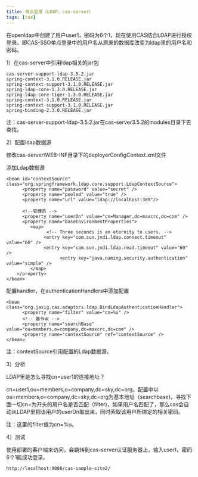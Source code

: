 ```yaml
---
title: 单点登录（LDAP，cas-server）
tags: [cas]
---
```


在openldap中创建了用户user1，密码为6个1，现在使用CAS结合LDAP进行授权登录。即CAS-SSO单点登录中的用户名从原来的数据库改变为ldap里的用户名和密码。

1）在cas-server中引用ldap相关的jar包

```
cas-server-support-ldap-3.5.2.jar
spring-context-3.1.0.RELEASE.jar
spring-context-support-3.1.0.RELEASE.jar
spring-ldap-core-1.3.0.RELEASE.jar
spring-ldap-core-tiger-1.3.0.RELEASE.jar
spring-context-3.1.0.RELEASE.jar
spring-context-support-3.1.0.RELEASE.jar
spring-binding-2.3.0.RELEASE.jar
```

注：cas-server-support-ldap-3.5.2.jar在cas-server3.5.2的modules目录下去查找。

2）配置ldap数据源

修改cas-server\WEB-INF目录下的deployerConfigContext.xml文件

添加Ldap数据源

```
<bean id="contextSource" class="org.springframework.ldap.core.support.LdapContextSource">  
      <property name="password" value="secret" />  
      <property name="pooled" value="true" />  
      <property name="url" value="ldap://localhost:389"/>  
     
      <!--管理员 -->  
      <property name="userDn" value="cn=Manager,dc=maxcrc,dc=com" />  
      <property name="baseEnvironmentProperties">  
         <map>  
               <!-- Three seconds is an eternity to users. -->  
              <entry key="com.sun.jndi.ldap.connect.timeout" value="60" />  
              <entry key="com.sun.jndi.ldap.read.timeout" value="60" />  
                    <entry key="java.naming.security.authentication" value="simple" />  
         </map>  
    </property>  
</bean> 
```

配置handler，在authenticationHandlers中添加配置

```
<bean class="org.jasig.cas.adaptors.ldap.BindLdapAuthenticationHandler">  
      <property name="filter" value="cn=%u" />  
      <!-- 基节点 -->  
      <property name="searchBase" value="ou=members,o=company,dc=maxcrc,dc=com" />  
      <property name="contextSource" ref="contextSource" />  
</bean>
```

注：contextSource引用配置的Ldap数据源。

3）分析

LDAP里是怎么寻找cn=user1的连接地址？

cn=user1,ou=members,o=company,dc=sky,dc=org。配置中以ou=members,o=company,dc=sky,dc=org为基本地址（searchbase)，寻找下面一切cn=为开头的用户名是否匹配（filter)，如果用户名匹配了，那么cas会自动从LDAP里把该用户的userDn取出来，同时索取该用户所绑定的相关密码。

注：这里的filter值为cn=%u。

4）测试

使用部署的客户端来访问，会跳转到cas-server认证服务器上，输入user1，密码6个1能成功登录。

```
http://localhost:9080/cas-sample-site2/
```